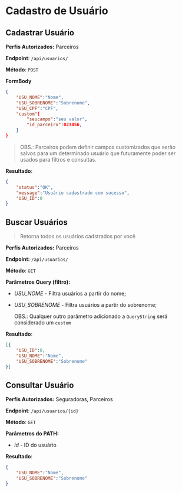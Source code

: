 # Cadastro de Usuário



## Cadastrar Usuário

**Perfis Autorizados:**  Parceiros

**Endpoint**: `/api/usuarios/`

**Método**:  `POST`

**FormBody**

```json
{
    "USU_NOME":"Nome",
    "USU_SOBRENOME":"Sobrenome",
    "USU_CPF":"CPF",
    "custom"{
		"seucampo":"seu valor",
    	"id_parceiro":023456,
	}
}
```



>  OBS.: Parceiros podem definir campos customizados que serão salvos para um determinado usuário que futuramente poder ser usados para filtros e consultas.



**Resultado**: 

```json
{
    "status":"OK",
    "message":"Usuário cadastrado com sucesso",
    "USU_ID":0
}

```



## Buscar Usuários

> Retorna todos os usuários cadstrados por você

**Perfis Autorizados:** Parceiros

**Endpoint:** `/api/usuarios/`

**Método**:  `GET`

**Parâmetros Query (filtro):** 

- *USU_NOME*  - Filtra usuários a partir do nome;
- *USU_SOBRENOME* - Filtra usuários a partir do sobrenome;

  OBS.: Qualquer outro parâmetro adicionado a `QueryString` será considerado um `custom`



**Resultado**: 

```json
[{
    "USU_ID":0,
    "USU_NOME":"Nome",
    "USU_SOBRENOME":"Sobrenome"
}]
```



## Consultar Usuário

**Perfis Autorizados:** Seguradoras, Parceiros

**Endpoint**: `/api/usuarios/{id}`

**Método**:  `GET`

**Parâmetros do PATH:** 

- *id* - ID do usuário

**Resultado**: 

```json
{
    "USU_NOME":"Nome",
    "USU_SOBRENOME":"Sobrenome"
}
```





